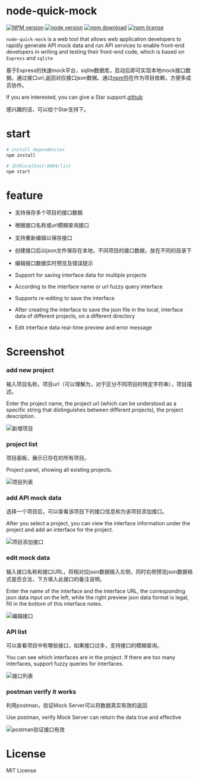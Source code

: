 # node-quick-mock
[![NPM version][npm-image]][npm-url]
[![node version][node-image]][node-url]
[![npm download][download-image]][download-url]
[![npm license][license-image]][download-url]

[npm-image]: https://img.shields.io/npm/v/node-quick-mock.svg?style=flat-square
[npm-url]: https://npmjs.org/package/node-quick-mock
[node-image]: https://img.shields.io/badge/node.js-%3E=_8.7.0-green.svg?style=flat-square
[node-url]: http://nodejs.org/download/
[download-image]: https://img.shields.io/npm/dm/node-quick-mock.svg?style=flat-square
[download-url]: https://npmjs.org/package/node-quick-mock
[license-image]: https://img.shields.io/npm/l/node-quick-mock.svg
`node-quick-mock` is a web tool that allows web application developers to rapidly generate API mock data and run API services to enable front-end developers in writing and testing their front-end code, which is based on `Express` and `sqlite`

基于Express的快速mock平台，sqlite数据库，启动后即可实现本地mock接口数据。通过接口url,返回对应接口json数据。通过[npm包](https://www.npmjs.com/package/node-quick-mock)在作为项目依赖，方便多成员协作。


If you are interested, you can give a Star support.[github](https://github.com/zouyifeng/node-quick-mock)

感兴趣的话，可以给个Star支持下。

# start

``` bash
# install dependencies
npm install

# 访问localhost:8084/list
npm start
```

# feature
* 支持保存多个项目的接口数据
* 根据接口名称或url模糊查询接口
* 支持重新编辑以保存接口
* 创建接口后以json文件保存在本地，不同项目的接口数据，放在不同的目录下
* 编辑接口数据实时预览及错误提示


* Support for saving interface data for multiple projects
* According to the interface name or url fuzzy query interface
* Supports re-editing to save the interface
* After creating the interface to save the json file in the local, interface data of different projects, on a different directory
* Edit interface data real-time preview and error message

# Screenshot

### add new project
输入项目名称，项目url（可以理解为，对于区分不同项目的特定字符串），项目描述。

Enter the project name, the project url (which can be understood as a specific string that distinguishes between different projects), the project description.


![新增项目](http://7xo8y0.com1.z0.glb.clouddn.com/qm2.png)


### project list
项目面板，展示已存在的所有项目。

Project panel, showing all existing projects.


![项目列表](http://7xo8y0.com1.z0.glb.clouddn.com/qm1.png)


### add API mock data
选择一个项目后，可以查看该项目下的接口信息和为该项目添加接口。

After you select a project, you can view the interface information under the project and add an interface for the project.


![项目添加接口](http://7xo8y0.com1.z0.glb.clouddn.com/qm3.png)


### edit mock data
输入接口名称和接口URL，将相对应json数据输入左侧，同时右侧预览json数据格式是否合法，下方填入此接口的备注说明。

Enter the name of the interface and the interface URL, the corresponding json data input on the left, while the right preview json data format is legal, fill in the bottom of this interface notes.

![编辑接口](http://7xo8y0.com1.z0.glb.clouddn.com/qm4.png)


### API list
可以查看项目中有哪些接口，如果接口过多，支持接口的模糊查询。

You can see which interfaces are in the project. If there are too many interfaces, support fuzzy queries for interfaces.


![接口列表](http://7xo8y0.com1.z0.glb.clouddn.com/qm3.png)


### postman verify it works
利用postman，验证Mock Server可以将数据真实有效的返回

Use postman, verify Mock Server can return the data true and effective

![postman验证接口有效](http://7xo8y0.com1.z0.glb.clouddn.com/qm5.png)

# License
MIT License


